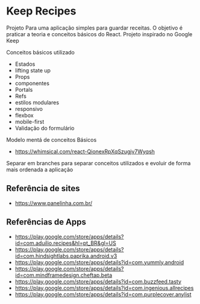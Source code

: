 # Keep Recipes
Projeto Para uma aplicação simples para guardar receitas. O objetivo é praticar a teoria e conceitos básicos do React. Projeto inspirado no Google Keep


Conceitos básicos utilizado 
- Estados
- lifting state up
- Props
- componentes
- Portals
- Refs
- estilos modulares
- responsivo
- flexbox
- mobile-first
- Validação do formulário

Modelo mentá de conceitos Básicos
- https://whimsical.com/react-QionexRpXqSzugjv7Wyqsh

Separar em branches para separar conceitos utilizados e evoluir de forma mais ordenada a aplicação

## Referência de sites
- https://www.panelinha.com.br/

## Referências de Apps
- https://play.google.com/store/apps/details?id=com.aduilio.recipes&hl=pt_BR&gl=US
- https://play.google.com/store/apps/details?id=com.hindsightlabs.paprika.android.v3
- https://play.google.com/store/apps/details?id=com.yummly.android
- https://play.google.com/store/apps/details?id=com.mindframedesign.cheftap.beta
- https://play.google.com/store/apps/details?id=com.buzzfeed.tasty
- https://play.google.com/store/apps/details?id=com.ingenious.allrecipes
- https://play.google.com/store/apps/details?id=com.purplecover.anylist

